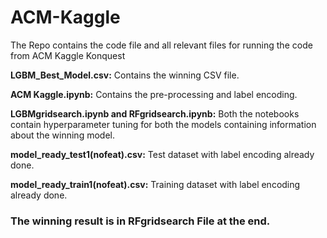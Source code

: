 # ACM-Kaggle
The Repo contains the code file and all relevant files for running the code from ACM Kaggle Konquest


**LGBM_Best_Model.csv:** Contains the winning CSV file.

**ACM Kaggle.ipynb:** Contains the pre-processing and label encoding.

**LGBMgridsearch.ipynb and RFgridsearch.ipynb:** Both the notebooks contain hyperparameter tuning for both the models containing information about the winning model. 


**model_ready_test1(nofeat).csv:**  Test dataset with label encoding already done.

**model_ready_train1(nofeat).csv:** Training dataset with label encoding already done.

### The winning result is in RFgridsearch File at the end.



